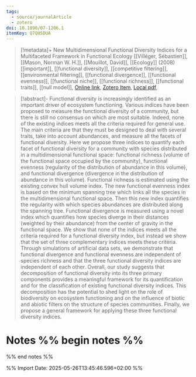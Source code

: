```yaml
---
tags:
  - source/journalArticle
  - zotero
doi: 10.1890/07-1206.1
itemKey: Q7QUSDUA
---
```

>[!metadata]+
> New Multidimensional Functional Diversity Indices for a Multifaceted Framework in Functional Ecology
> [[Villéger, Sébastien]], [[Mason, Norman W. H.]], [[Mouillot, David]], 
> [[Ecology]] (2008)
> [[important]], [[functional diversity]], [[competitive filtering]], [[environmental filtering]], [[functional divergence]], [[functional evenness]], [[functional niche]], [[functional richness]], [[functional traits]], [[null model]], 
> [Online link](https://onlinelibrary.wiley.com/doi/abs/10.1890/07-1206.1), [Zotero Item](zotero://select/library/items/Q7QUSDUA), [Local pdf](file://C:/Users/aburg/Documents/references/zotero/storage/X39X9TT3/Ecology%20-%202008%20-%20Villéger%20-%20NEW%20MULTIDIMENSIONAL%20FUNCTIONAL%20DIVERSITY%20INDICES%20FOR%20A%20MULTIFACETED%20FRAMEWORK%20IN%20FUNCTIONAL.pdf), 

>[!abstract]-
>Functional diversity is increasingly identified as an important driver of ecosystem functioning. Various indices have been proposed to measure the functional diversity of a community, but there is still no consensus on which are most suitable. Indeed, none of the existing indices meets all the criteria required for general use. The main criteria are that they must be designed to deal with several traits, take into account abundances, and measure all the facets of functional diversity. Here we propose three indices to quantify each facet of functional diversity for a community with species distributed in a multidimensional functional space: functional richness (volume of the functional space occupied by the community), functional evenness (regularity of the distribution of abundance in this volume), and functional divergence (divergence in the distribution of abundance in this volume). Functional richness is estimated using the existing convex hull volume index. The new functional evenness index is based on the minimum spanning tree which links all the species in the multidimensional functional space. Then this new index quantifies the regularity with which species abundances are distributed along the spanning tree. Functional divergence is measured using a novel index which quantifies how species diverge in their distances (weighted by their abundance) from the center of gravity in the functional space. We show that none of the indices meets all the criteria required for a functional diversity index, but instead we show that the set of three complementary indices meets these criteria. Through simulations of artificial data sets, we demonstrate that functional divergence and functional evenness are independent of species richness and that the three functional diversity indices are independent of each other. Overall, our study suggests that decomposition of functional diversity into its three primary components provides a meaningful framework for its quantification and for the classification of existing functional diversity indices. This decomposition has the potential to shed light on the role of biodiversity on ecosystem functioning and on the influence of biotic and abiotic filters on the structure of species communities. Finally, we propose a general framework for applying these three functional diversity indices.

# Notes %% begin notes %%

%% end notes %%




%% Import Date: 2025-05-26T13:45:46.596+02:00 %%
